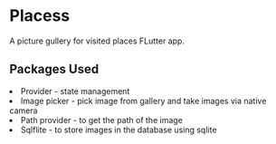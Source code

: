 # Placess

A picture gullery for visited places FLutter app.
## Packages Used 

<ui>
<li>Provider - state management</li>
<li>Image picker - pick image from gallery and take images via native camera</li>
<li>Path provider - to get the path of the image</li>
<li>Sqlflite - to store images in the database using sqlite</li>
</ui>

